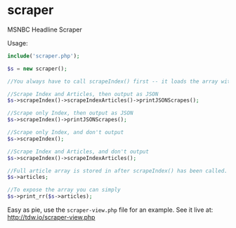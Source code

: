 # scraper
MSNBC Headline Scraper

Usage:
```php
include('scraper.php');

$s = new scraper();

//You always have to call scrapeIndex() first -- it loads the array with the article URLs.

//Scrape Index and Articles, then output as JSON
$s->scrapeIndex()->scrapeIndexArticles()->printJSONScrapes();

//Scrape only Index, then output as JSON
$s->scrapeIndex()->printJSONScrapes();

//Scrape only Index, and don't output
$s->scrapeIndex();

//Scrape Index and Articles, and don't output
$s->scrapeIndex()->scrapeIndexArticles();

//Full article array is stored in after scrapeIndex() has been called.
$s->articles;

//To expose the array you can simply
$s->print_rr($s->articles);
```
Easy as pie, use the ```scraper-view.php``` file for an example.
See it live at: http://tdw.io/scraper-view.php
